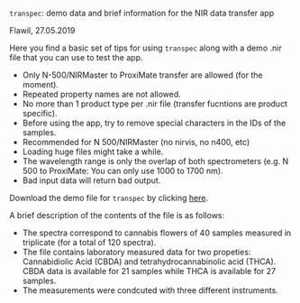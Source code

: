 `transpec`: demo data and brief information for the NIR data transfer app

Flawil, 27.05.2019

Here you find a basic set of tips for using `transpec` along with a demo .nir file that you can use to test the app. 

- Only N-500/NIRMaster to ProxiMate transfer are allowed (for the moment).
- Repeated property names are not allowed.
- No more than 1 product type per .nir file (transfer fucntions are product specific).
- Before using the app, try to remove special characters in the IDs of the samples.
- Recommended for N 500/NIRMaster (no nirvis, no n400, etc)
- Loading huge files might take a while.
- The wavelength range is only the overlap of both spectrometers (e.g. N 500 to ProxiMate: You can only use 1000 to 1700 nm).
- Bad input data will return bad output. 

Download the demo file for `transpec` by clicking [here](https://github.com/l-ramirez-lopez/transpec_info/raw/master/DEMO_file_cannabis.nir). 

A brief description of the contents of the file is as follows: 

- The spectra correspond to cannabis flowers of 40 samples measured in triplicate (for a total of 120 spectra).  
- The file contains laboratory measured data for two propeties: Cannabidiolic Acid (CBDA) and tetrahydrocannabinolic acid (THCA). CBDA data is available for 21 samples while THCA is available for 27 samples. 
- The measurements were condcuted with three different instruments.
